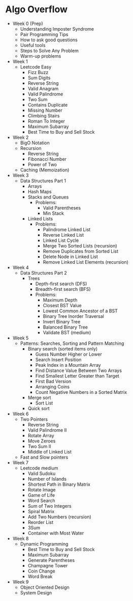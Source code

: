 # Algo Overflow

- Week 0 (Prep)
  - Understanding Imposter Syndrome
  - Pair Programming Tips
  - How to ask good questions
  - Useful tools
  - Steps to Solve Any Problem
  - Warm-up problems
- Week 1
  - Leetcode Easy 
    - Fizz Buzz 
    - Sum Digits 
    - Reverse String 
    - Valid Anagram 
    - Valid Palindrome 
    - Two Sum 
    - Contains Duplicate
    - Missing Number
    - Climbing Stairs
    - Roman To Integer
    - Maximum Subarray
    - Best Time to Buy and Sell Stock
- Week 2
  - BigO Notation
  - Recursion
    - Reverse String
    - Fibonacci Number
    - Power of Two
  - Caching (Memoization)
- Week 3
  - Data Structures Part 1
     - Arrays
     - Hash Maps
     - Stacks and Queues
       - Problems:
         - Valid Parentheses
         - Min Stack
     - Linked Lists
       - Problems:
         - Palindrome Linked List
         - Reverse Linked List
         - Linked List Cycle
         - Merge Two Sorted Lists (recursion)
         - Remove Duplicates from Sorted List
         - Delete Node in Linked List
         - Remove Linked List Elements (recursion)
- Week 4
  - Data Structures Part 2
     - Trees
       - Depth-first search (DFS)
       - Breadth-first search (BFS)
       - Problems:
         - Maximum Depth
         - Closest BST Value
         - Lowest Common Ancestor of a BST
         - Binary Tree Inorder Traversal
         - Invert Binary Tree
         - Balanced Binary Tree
         - Validate BST (medium)
- Week 5
  - Patterns: Searches, Sorting and Pattern Matching
    - Binary search (sorted items only)
      - Guess Number Higher or Lower
      - Search Insert Position
      - Peak Index in a Mountain Array
      - Find Distance Value Between Two Arrays
      - Find Smallest Letter Greater than Target
      - First Bad Version
      - Arranging Coins
      - Count Negative Numbers in a Sorted Matrix
    - Merge sort
      - Sort List
    - Quick sort
- Week 6
    - Two Pointers
      - Reverse String
      - Valid Palindrome II
      - Rotate Array
      - Move Zeroes
      - Two Sum II
      - Middle of Linked List
    - Fast and Slow pointers
- Week 7
  - Leetcode medium
    - Valid Sudoku
    - Number of Islands
    - Shortest Path in Binary Matrix
    - Rotate Image
    - Game of Life
    - Word Search
    - Sum of Two Integers
    - Spiral Matrix
    - Add Two Numbers (recursion)
    - Reorder List
    - 3Sum
    - Container with Most Water
- Week 8
  - Dynamic Programming
    - Best Time to Buy and Sell Stock
    - Maximum Subarray
    - Generate Parentheses
    - Champagne Tower
    - Coin Change
    - Word Break
- Week 9 
  - Object Oriented Design
  - System Design


